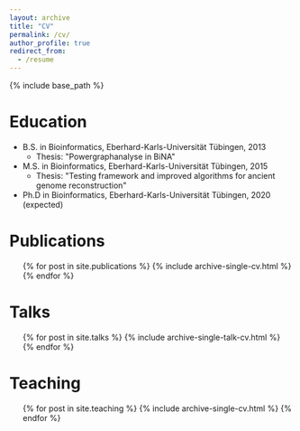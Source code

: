 ```yaml
---
layout: archive
title: "CV"
permalink: /cv/
author_profile: true
redirect_from:
  - /resume
---
```


{% include base_path %}

Education
======
* B.S. in Bioinformatics, Eberhard-Karls-Universität Tübingen, 2013 
  * Thesis: "Powergraphanalyse in BiNA"
* M.S. in Bioinformatics, Eberhard-Karls-Universität Tübingen, 2015
  * Thesis: "Testing framework and improved algorithms for ancient genome reconstruction"
* Ph.D in Bioinformatics, Eberhard-Karls-Universität Tübingen, 2020 (expected)


Publications
======
  <ul>{% for post in site.publications %}
    {% include archive-single-cv.html %}
  {% endfor %}</ul>
  
Talks
======
  <ul>{% for post in site.talks %}
    {% include archive-single-talk-cv.html %}
  {% endfor %}</ul>
  
Teaching
======
  <ul>{% for post in site.teaching %}
    {% include archive-single-cv.html %}
  {% endfor %}</ul>
  
